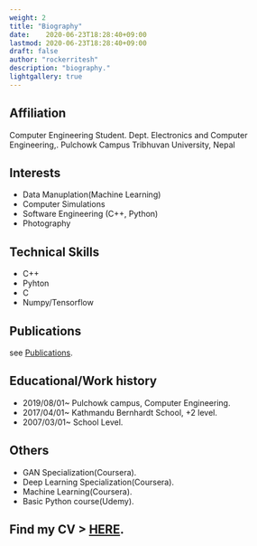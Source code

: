 ```yaml
---
weight: 2
title: "Biography"
date:    2020-06-23T18:28:40+09:00
lastmod: 2020-06-23T18:28:40+09:00
draft: false
author: "rockerritesh"
description: "biography."
lightgallery: true
---
```


## Affiliation

Computer Engineering Student.
Dept. Electronics and Computer Engineering,.
Pulchowk Campus
Tribhuvan University, Nepal

## Interests

- Data Manuplation(Machine Learning)
- Computer Simulations
- Software Engineering (C++, Python)
- Photography

## Technical Skills

- C++
- Pyhton
- C
- Numpy/Tensorflow


## Publications

see [Publications](/posts).

## Educational/Work history

- 2019/08/01~ Pulchowk campus, Computer Engineering.
- 2017/04/01~ Kathmandu Bernhardt School, +2 level.
- 2007/03/01~ School Level.

## Others

- GAN Specialization(Coursera).
- Deep Learning Specialization(Coursera).
- Machine Learning(Coursera).
- Basic Python course(Udemy).


## Find my CV > [HERE](/cv.pdf).

